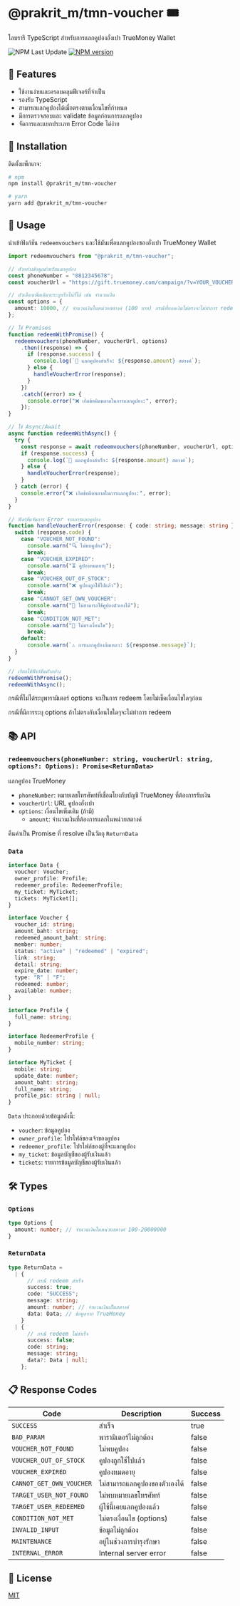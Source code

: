 # @prakrit_m/tmn-voucher 🎟️

ไลบรารี TypeScript สำหรับการแลกคูปองอั่งเปา TrueMoney Wallet

![NPM Last Update](https://img.shields.io/npm/last-update/%40prakrit_m%2Ftmn-voucher)
[![NPM version](https://img.shields.io/npm/v/@prakrit_m/tmn-voucher.svg?style=flat)](https://www.npmjs.org/package/@prakrit_m/tmn-voucher)

## 🌟 Features

- ใช้งานง่ายและครอบคลุมฟีเจอร์ที่จำเป็น
- รองรับ TypeScript
- สามารถแลกคูปองได้เมื่อตรงตามเงื่อนไขที่กำหนด
- มีการตรวจสอบและ validate ข้อมูลก่อนการแลกคูปอง
- จัดการและแยกประเภท Error Code ได่ง่าย

## 🚀 Installation

ติดตั้งแพ็กเกจ:

```bash
# npm
npm install @prakrit_m/tmn-voucher

# yarn
yarn add @prakrit_m/tmn-voucher
```

## 📖 Usage

นำเข้าฟังก์ชัน `redeemvouchers` และใช้มันเพื่อแลกคูปองซองอั่งเปา TrueMoney Wallet

```typescript
import redeemvouchers from "@prakrit_m/tmn-voucher";

// ตัวอย่างข้อมูลสำหรับแลกคูปอง
const phoneNumber = "0812345678";
const voucherUrl = "https://gift.truemoney.com/campaign/?v=YOUR_VOUCHER_CODE";

// ตัวเลือกเพิ่มเติมจะระบุหรือไม่ก็ได้ เช่น จำนวนเงิน
const options = {
  amount: 10000, // จำนวนเงินในหน่วยสตางค์ (100 บาท) กรณีที่ยอดเงินไม่ตรงจะไม่ทำการ redeem
};

// ใช้ Promises
function redeemWithPromise() {
  redeemvouchers(phoneNumber, voucherUrl, options)
    .then((response) => {
      if (response.success) {
        console.log(`🎉 แลกคูปองสำเร็จ: ${response.amount} สตางค์`);
      } else {
        handleVoucherError(response);
      }
    })
    .catch((error) => {
      console.error("❌ เกิดข้อผิดพลาดในการแลกคูปอง:", error);
    });
}

// ใช้ Async/Await
async function redeemWithAsync() {
  try {
    const response = await redeemvouchers(phoneNumber, voucherUrl, options);
    if (response.success) {
      console.log(`🎉 แลกคูปองสำเร็จ: ${response.amount} สตางค์`);
    } else {
      handleVoucherError(response);
    }
  } catch (error) {
    console.error("❌ เกิดข้อผิดพลาดในการแลกคูปอง:", error);
  }
}

// ฟังก์ชันจัดการ Error จากการแลกคูปอง
function handleVoucherError(response: { code: string; message: string }) {
  switch (response.code) {
    case "VOUCHER_NOT_FOUND":
      console.warn("🔍 ไม่พบคูปอง");
      break;
    case "VOUCHER_EXPIRED":
      console.warn("⏳ คูปองหมดอายุ");
      break;
    case "VOUCHER_OUT_OF_STOCK":
      console.warn("❌ คูปองถูกใช้ไปแล้ว");
      break;
    case "CANNOT_GET_OWN_VOUCHER":
      console.warn("🚫 ไม่สามารถใช้คูปองตัวเองได้");
      break;
    case "CONDITION_NOT_MET":
      console.warn("🚫 ไม่ตรงเงื่อนไข");
      break;
    default:
      console.warn(`⚠️ การแลกคูปองล้มเหลว: ${response.message}`);
  }
}

// เรียกใช้ฟังก์ชันตัวอย่าง
redeemWithPromise();
redeemWithAsync();
```

กรณีที่ไม่ได้ระบุพารามิเตอร์ options จะเป็นการ redeem โดยไม่เช็คเงื่อนไขใดๆก่อน

กรณีที่มีการระบุ options ถ้าไม่ตรงกับเงื่อนไขใดๆจะไม่ทำการ redeem

## 📚 API

### `redeemvouchers(phoneNumber: string, voucherUrl: string, options?: Options): Promise<ReturnData>`

แลกคูปอง TrueMoney

- `phoneNumber`: หมายเลขโทรศัพท์ที่เชื่อมโยงกับบัญชี TrueMoney ที่ต้องการรับเงิน
- `voucherUrl`: URL คูปองอั่งเปา
- `options`: เงื่อนไขเพิ่มเติม (ถ้ามี)
  - `amount`: จำนวนเงินที่ต้องการแลกในหน่วยสตางค์

คืนค่าเป็น Promise ที่ resolve เป็นวัตถุ `ReturnData`

### `Data`

```typescript
interface Data {
  voucher: Voucher;
  owner_profile: Profile;
  redeemer_profile: RedeemerProfile;
  my_ticket: MyTicket;
  tickets: MyTicket[];
}

interface Voucher {
  voucher_id: string;
  amount_baht: string;
  redeemed_amount_baht: string;
  member: number;
  status: "active" | "redeemed" | "expired";
  link: string;
  detail: string;
  expire_date: number;
  type: "R" | "F";
  redeemed: number;
  available: number;
}

interface Profile {
  full_name: string;
}

interface RedeemerProfile {
  mobile_number: string;
}

interface MyTicket {
  mobile: string;
  update_date: number;
  amount_baht: string;
  full_name: string;
  profile_pic: string | null;
}
```

`Data` ประกอบด้วยข้อมูลดังนี้:

- `voucher`: ข้อมูลคูปอง
- `owner_profile`: โปรไฟล์ของเจ้าของคูปอง
- `redeemer_profile`: โปรไฟล์ของผู่ที่จะแลกคูปอง
- `my_ticket`: ข้อมูลบัญชีของผู้รับเงินแล้ว
- `tickets`: รายการข้อมูลบัญชีของผู้รับเงินแล้ว

## 🛠️ Types

### `Options`

```typescript
type Options {
  amount: number; // จำนวนเงินในหน่วยสตางค์ 100-20000000
}
```

### `ReturnData`

```typescript
type ReturnData =
  | {
      // กรณี redeem สำเร็จ
      success: true;
      code: "SUCCESS";
      message: string;
      amount: number; // จำนวนเงินเป็นสตางค์
      data: Data; // ข้อมูลจาก TrueMoney
    }
  | {
      // กรณี redeem ไม่สำเร็จ
      success: false;
      code: string;
      message: string;
      data?: Data | null;
    };
```

## 📋 Response Codes

| Code                     | Description                   | Success |
| ------------------------ | ----------------------------- | ------- |
| `SUCCESS`                | สำเร็จ                        | true    |
| `BAD_PARAM`              | พารามิเตอร์ไม่ถูกต้อง         | false   |
| `VOUCHER_NOT_FOUND`      | ไม่พบคูปอง                    | false   |
| `VOUCHER_OUT_OF_STOCK`   | คูปองถูกใช้ไปแล้ว             | false   |
| `VOUCHER_EXPIRED`        | คูปองหมดอายุ                  | false   |
| `CANNOT_GET_OWN_VOUCHER` | ไม่สามารถแลกคูปองของตัวเองได้ | false   |
| `TARGET_USER_NOT_FOUND`  | ไม่พบหมายเลขโทรศัพท์          | false   |
| `TARGET_USER_REDEEMED`   | ผู้ใช้นี้เคยแลกคูปองแล้ว      | false   |
| `CONDITION_NOT_MET`      | ไม่ตรงเงื่อนไข (options)      | false   |
| `INVALID_INPUT`          | ข้อมูลไม่ถูกต้อง              | false   |
| `MAINTENANCE`            | อยู่ในช่วงการบำรุงรักษา       | false   |
| `INTERNAL_ERROR`         | Internal server error         | false   |

## 📄 License

[MIT](https://choosealicense.com/licenses/mit/)
